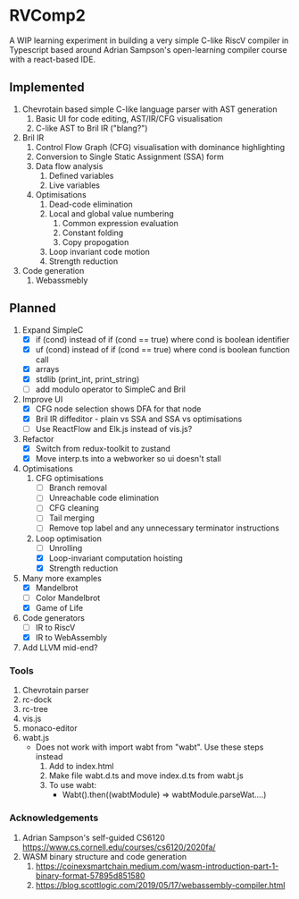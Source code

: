 # RVComp2

A WIP learning experiment in building a very simple C-like RiscV compiler in Typescript based around Adrian Sampson's open-learning compiler course with a react-based IDE.

## Implemented

1. Chevrotain based simple C-like language parser with AST generation
   1. Basic UI for code editing, AST/IR/CFG visualisation
   2. C-like AST to Bril IR ("blang?")
2. Bril IR
   1. Control Flow Graph (CFG) visualisation with dominance highlighting
   2. Conversion to Single Static Assignment (SSA) form
   3. Data flow analysis
      1. Defined variables
      2. Live variables
   4. Optimisations
      1. Dead-code elimination
      2. Local and global value numbering
         1. Common expression evaluation
         2. Constant folding
         3. Copy propogation
      3. Loop invariant code motion
      4. Strength reduction
3. Code generation
   1. Webassmebly

## Planned

1. Expand SimpleC
   - [x] if (cond) instead of if (cond == true) where cond is boolean identifier
   - [x] uf (cond) instead of if (cond == true) where cond is boolean function call
   - [x] arrays
   - [x] stdlib (print_int, print_string)  
   - [ ] add modulo operator to SimpleC and Bril
2. Improve UI
   - [x] CFG node selection shows DFA for that node
   - [x] Bril IR diffeditor - plain vs SSA and SSA vs optimisations
   - [ ] Use ReactFlow and Elk.js instead of vis.js?
3. Refactor
   - [x] Switch from redux-toolkit to zustand
   - [x] Move interp.ts into a webworker so ui doesn't stall
4. Optimisations
   1. CFG optimisations
      - [ ] Branch removal
      - [ ] Unreachable code elimination
      - [ ] CFG cleaning
      - [ ] Tail merging
      - [ ] Remove top label and any unnecessary terminator instructions
   2. Loop optimisation
      - [ ] Unrolling
      - [x] Loop-invariant computation hoisting
      - [x] Strength reduction 
5. Many more examples
   - [x] Mandelbrot
   - [ ] Color Mandelbrot
   - [x] Game of Life
6. Code generators
   - [ ] IR to RiscV
   - [x] IR to WebAssembly
7. Add LLVM mid-end?

### Tools

1. Chevrotain parser
2. rc-dock
3. rc-tree
4. vis.js
5. monaco-editor
6. wabt.js
   - Does not work with import wabt from "wabt". Use these steps instead
     1. Add <script src="https://unpkg.com/wabt/index.js"></script> to index.html
     2. Make file wabt.d.ts and move index.d.ts from wabt.js
     3. To use wabt:
        - Wabt().then((wabtModule) => wabtModule.parseWat....)

### Acknowledgements

1. Adrian Sampson's self-guided CS6120 https://www.cs.cornell.edu/courses/cs6120/2020fa/
2. WASM binary structure and code generation
   1. https://coinexsmartchain.medium.com/wasm-introduction-part-1-binary-format-57895d851580
   2. https://blog.scottlogic.com/2019/05/17/webassembly-compiler.html
